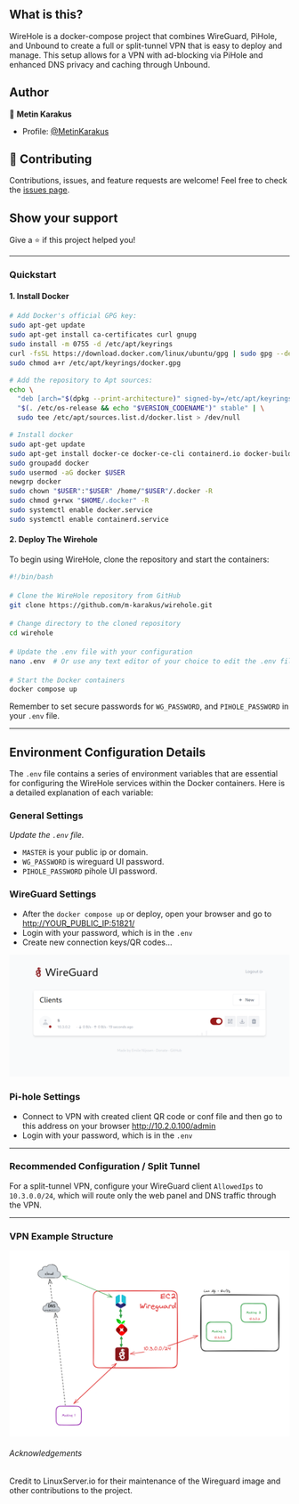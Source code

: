 
## What is this?

WireHole is a docker-compose project that combines WireGuard, PiHole, and Unbound to create a full or split-tunnel VPN that is easy to deploy and manage. This setup allows for a VPN with ad-blocking via PiHole and enhanced DNS privacy and caching through Unbound.

## Author

👤 **Metin Karakus**

- Profile: [@MetinKarakus](https://bit.ly/m/metinkarakus)

## 🤝 Contributing

Contributions, issues, and feature requests are welcome! Feel free to check the [issues page](https://github.com/m-karakus/wirehole/issues).

## Show your support

Give a ⭐ if this project helped you!

---

### Quickstart

#### 1. Install Docker 

```bash
# Add Docker's official GPG key:
sudo apt-get update
sudo apt-get install ca-certificates curl gnupg
sudo install -m 0755 -d /etc/apt/keyrings
curl -fsSL https://download.docker.com/linux/ubuntu/gpg | sudo gpg --dearmor -o /etc/apt/keyrings/docker.gpg
sudo chmod a+r /etc/apt/keyrings/docker.gpg
```  

```bash
# Add the repository to Apt sources:
echo \
  "deb [arch="$(dpkg --print-architecture)" signed-by=/etc/apt/keyrings/docker.gpg] https://download.docker.com/linux/ubuntu \
  "$(. /etc/os-release && echo "$VERSION_CODENAME")" stable" | \
  sudo tee /etc/apt/sources.list.d/docker.list > /dev/null
```  

```bash
# Install docker
sudo apt-get update
sudo apt-get install docker-ce docker-ce-cli containerd.io docker-buildx-plugin docker-compose-plugin
sudo groupadd docker
sudo usermod -aG docker $USER
newgrp docker
sudo chown "$USER":"$USER" /home/"$USER"/.docker -R
sudo chmod g+rwx "$HOME/.docker" -R
sudo systemctl enable docker.service
sudo systemctl enable containerd.service
```

#### 2. Deploy The Wirehole

To begin using WireHole, clone the repository and start the containers:

```bash
#!/bin/bash

# Clone the WireHole repository from GitHub
git clone https://github.com/m-karakus/wirehole.git

# Change directory to the cloned repository
cd wirehole

# Update the .env file with your configuration
nano .env  # Or use any text editor of your choice to edit the .env file

# Start the Docker containers
docker compose up
```

Remember to set secure passwords for  `WG_PASSWORD`, and `PIHOLE_PASSWORD` in your `.env` file.



---

## Environment Configuration Details

The `.env` file contains a series of environment variables that are essential for configuring the WireHole services within the Docker containers. Here is a detailed explanation of each variable:

### General Settings

*Update the `.env` file.*

- `MASTER` is your public ip or domain.
- `WG_PASSWORD` is wireguard UI password.
- `PIHOLE_PASSWORD` pihole UI password.

### WireGuard Settings

- After the `docker compose up` or deploy, open your browser and go to <http://YOUR_PUBLIC_IP:51821/>
- Login with your password, which is in the `.env`
- Create new connection keys/QR codes...

![image](wg_ui.png)

### Pi-hole Settings

- Connect to VPN with created client QR code or conf file and then go to this address on your browser <http://10.2.0.100/admin>
- Login with your password, which is in the `.env`

---

### Recommended Configuration / Split Tunnel

For a split-tunnel VPN, configure your WireGuard client `AllowedIps` to `10.3.0.0/24`, which will route only the web panel and DNS traffic through the VPN.

---

### VPN Example Structure 

![image](whiteboard.png)


###### Acknowledgements

Credit to LinuxServer.io for their maintenance of the Wireguard image and other contributions to the project.
